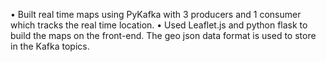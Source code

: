 •	Built real time maps using PyKafka with 3 producers and 1 consumer which tracks the real time location.
•	Used Leaflet.js and python flask to build the maps on the front-end. The geo json data format is used to store in the Kafka topics.
